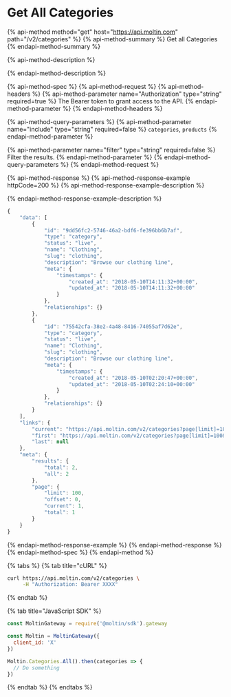 # Get All Categories

{% api-method method="get" host="https://api.moltin.com" path="/v2/categories" %}
{% api-method-summary %}
Get all Categories
{% endapi-method-summary %}

{% api-method-description %}

{% endapi-method-description %}

{% api-method-spec %}
{% api-method-request %}
{% api-method-headers %}
{% api-method-parameter name="Authorization" type="string" required=true %}
The Bearer token to grant access to the API.
{% endapi-method-parameter %}
{% endapi-method-headers %}

{% api-method-query-parameters %}
{% api-method-parameter name="include" type="string" required=false %}
`categories`, `products`
{% endapi-method-parameter %}

{% api-method-parameter name="filter" type="string" required=false %}
Filter the results.
{% endapi-method-parameter %}
{% endapi-method-query-parameters %}
{% endapi-method-request %}

{% api-method-response %}
{% api-method-response-example httpCode=200 %}
{% api-method-response-example-description %}

{% endapi-method-response-example-description %}

```javascript
{
    "data": [
        {
            "id": "9dd56fc2-5746-46a2-bdf6-fe396bb6b7af",
            "type": "category",
            "status": "live",
            "name": "Clothing",
            "slug": "clothing",
            "description": "Browse our clothing line",
            "meta": {
                "timestamps": {
                    "created_at": "2018-05-10T14:11:32+00:00",
                    "updated_at": "2018-05-10T14:11:32+00:00"
                }
            },
            "relationships": {}
        },
        {
            "id": "75542cfa-38e2-4a48-8416-74055af7d62e",
            "type": "category",
            "status": "live",
            "name": "Clothing",
            "slug": "clothing",
            "description": "Browse our clothing line",
            "meta": {
                "timestamps": {
                    "created_at": "2018-05-10T02:20:47+00:00",
                    "updated_at": "2018-05-10T02:24:10+00:00"
                }
            },
            "relationships": {}
        }
    ],
    "links": {
        "current": "https://api.moltin.com/v2/categories?page[limit]=100&page[offset]=0",
        "first": "https://api.moltin.com/v2/categories?page[limit]=100&page[offset]=0",
        "last": null
    },
    "meta": {
        "results": {
            "total": 2,
            "all": 2
        },
        "page": {
            "limit": 100,
            "offset": 0,
            "current": 1,
            "total": 1
        }
    }
}
```
{% endapi-method-response-example %}
{% endapi-method-response %}
{% endapi-method-spec %}
{% endapi-method %}

{% tabs %}
{% tab title="cURL" %}
```bash
curl https://api.moltin.com/v2/categories \
     -H "Authorization: Bearer XXXX"
```
{% endtab %}

{% tab title="JavaScript SDK" %}
```javascript
const MoltinGateway = require('@moltin/sdk').gateway

const Moltin = MoltinGateway({
  client_id: 'X'
})

Moltin.Categories.All().then(categories => {
  // Do something
})
```
{% endtab %}
{% endtabs %}

